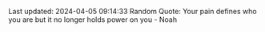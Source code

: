Last updated: 2024-04-05 09:14:33
Random Quote: Your pain defines who you are but it no longer holds power on you - Noah